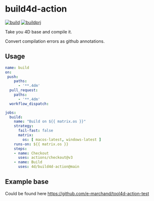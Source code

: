 # build4d-action

[![build](https://github.com/4d/build4d-action/actions/workflows/build.yml/badge.svg)](https://github.com/4d/build4d-action/actions/workflows/build.yml)
[![buildprj](https://github.com/4d/build4d-action/actions/workflows/buildprj.yml/badge.svg)](https://github.com/4d/build4d-action/actions/workflows/buildprj.yml)

Take you 4D base and compile it.

Convert compilation errors as github annotations.

## Usage
```yaml
name: build
on:
 push:
    paths:
      - '**.4dm'
  pull_request:
    paths:
      - '**.4dm'
  workflow_dispatch:

jobs:
  build:
    name: "Build on ${{ matrix.os }}"
    strategy:
      fail-fast: false
      matrix:
        os: [ macos-latest, windows-latest ]
    runs-on: ${{ matrix.os }}
    steps:
    - name: Checkout
      uses: actions/checkout@v3
    - name: Build
      uses: 4d/build4d-action@main
```

## Example base

Could be found here https://github.com/e-marchand/tool4d-action-test
